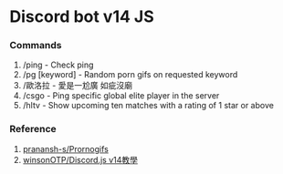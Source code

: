 # Discord bot v14 JS

### Commands
1. /ping - Check ping
2. /pg [keyword] - Random porn gifs on requested keyword
3. /歐洛拉 - 愛是一尬廣 如疵沒廟
4. /csgo - Ping specific global elite player in the server
5. /hltv - Show upcoming ten matches with a rating of 1 star or above

### Reference 
1. [pranansh-s/Prornogifs](https://github.com/pranansh-s/Pornogifs)
2. [winsonOTP/Discord.js v14教學](https://hackmd.io/@winsonOTP/discord-js-v14-ep0)

